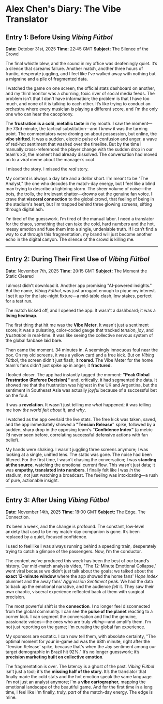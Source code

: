 # Alex Chen's Diary: The Vibe Translator

## Entry 1: Before Using *Vibing Fútbol*

**Date:** October 31st, 2025
**Time:** 22:45 GMT
**Subject:** The Silence of the Crowd

The final whistle blew, and the sound in my office was deafeningly quiet. It’s a silence that screams failure. Another match, another three hours of frantic, desperate juggling, and I feel like I’ve walked away with nothing but a migraine and a pile of fragmented data.

I watched the game on one screen, the official stats dashboard on another, and my third monitor was a churning, toxic river of social media feeds. The problem isn't that I don't have information; the problem is that I have too much, and none of it is talking to each other. It’s like trying to conduct an orchestra where every musician is playing a different score, and I’m the only one who can hear the cacophony.

The **frustration is a cold, metallic taste** in my mouth. I saw the moment—the 73rd minute, the tactical substitution—and I *knew* it was the turning point. The commentators were droning on about possession, but online, the **vibe shifted**. It was a sudden, electric pulse of confusion and anger, a wave of red-hot sentiment that washed over the timeline. But by the time I manually cross-referenced the player change with the sudden drop in our team's xG, the moment had already dissolved. The conversation had moved on to a viral meme about the manager’s coat.

I missed the story. I missed the *real* story.

My content is always a day late and a dollar short. I’m meant to be "The Analyst," the one who decodes the match-day energy, but I feel like a blind man trying to describe a lightning storm. The sheer volume of noise—the bots, the trolls, the irrelevant chatter—drowns out the genuine fan voice. I crave that **visceral connection** to the global crowd, that feeling of being in the stadium's heart, but I'm trapped behind three glowing screens, sifting through digital ash.

I’m tired of the guesswork. I’m tired of the manual labor. I need a translator for the chaos, something that can take the cold, hard numbers and the hot, messy emotion and fuse them into a single, undeniable truth. If I can’t find a way to cut through this fragmentation, my brand will just become another echo in the digital canyon. The silence of the crowd is killing me.

***

## Entry 2: During Their First Use of *Vibing Fútbol*

**Date:** November 7th, 2025
**Time:** 20:15 GMT
**Subject:** The Moment the Static Cleared

I almost didn't download it. Another app promising "AI-powered insights." But the name, *Vibing Fútbol*, was just arrogant enough to pique my interest. I set it up for the late-night fixture—a mid-table clash, low stakes, perfect for a test run.

The match kicked off, and I opened the app. It wasn't a dashboard; it was a **living heatmap**.

The first thing that hit me was the **Vibe Meter**. It wasn't just a sentiment score; it was a pulsating, color-coded gauge that tracked *tension*, *joy*, and *frustration* in real-time. It was like seeing the collective nervous system of the global fanbase laid bare.

Then came the moment. 34 minutes in. A seemingly innocuous foul near the box. On my old screens, it was a yellow card and a free kick. But on *Vibing Fútbol*, the screen didn't just flash; it **roared**. The Vibe Meter for the home team's fans didn't just spike *up* in anger; it **fractured**.

I looked closer. The app had instantly tagged the moment: **"Peak Global Frustration (Referee Decision)"** and, critically, it had segmented the data. It showed me that the frustration was highest in the UK and Argentina, but the sentiment in Southeast Asia was actually *joyful* because of a successful bet on the foul.

It was a **revelation**. It wasn't just telling me *what* happened; it was telling me *how the world felt about it*, and *why*.

I watched as the app overlaid the live stats. The free kick was taken, saved, and the app immediately showed a **"Tension Release"** spike, followed by a sudden, sharp drop in the opposing team's **"Confidence Index"** (a metric I’d never seen before, correlating successful defensive actions with fan belief).

My hands were shaking. I wasn't juggling three screens anymore; I was looking at a single, unified lens. The static was gone. The noise had been filtered. For the first time, I wasn't chasing the conversation; I was **standing at the source**, watching the emotional current flow. This wasn't just data; it was **empathy, translated into numbers**. I finally felt like I was *in* the stadium, not just watching a broadcast. The feeling was intoxicating—a rush of pure, actionable insight.

***

## Entry 3: After Using *Vibing Fútbol*

**Date:** November 14th, 2025
**Time:** 18:00 GMT
**Subject:** The Edge. The Connection.

It’s been a week, and the change is profound. The constant, low-level anxiety that used to be my match-day companion is gone. It’s been replaced by a quiet, focused confidence.

I used to feel like I was always running behind a speeding train, desperately trying to catch a glimpse of the passengers. Now, I’m the conductor.

The content we’ve produced this week has been the best of our brand’s history. Our mid-match analysis video, "The 12-Minute Emotional Collapse," went viral because we didn't just talk about the goals; we talked about the **exact 12-minute window** where the app showed the home fans' *Hope Index* plummet and the away fans' *Aggression Sentiment* peak. We had the data to back up the emotional narrative, and the audience *felt* it. They saw their own chaotic, visceral experience reflected back at them with surgical precision.

The most powerful shift is the **connection**. I no longer feel disconnected from the global community. I can see the **pulse of the planet** reacting to a corner kick. I can segment the conversation and find the genuine, passionate voices—the ones who are truly *vibing*—and amplify them. I'm not just reporting on the game; I'm curating the global fan experience.

My sponsors are ecstatic. I can now tell them, with absolute certainty, "The optimal moment for your in-game ad was the 68th minute, right after the 'Tension Release' spike, because that's when the *Joy* sentiment among our target demographic in Brazil hit 92%." It’s no longer guesswork; it’s **precision marketing built on collective emotion**.

The fragmentation is over. The latency is a ghost of the past. *Vibing Fútbol* isn't just a tool; it's the **missing half of the story**. It’s the translator that finally made the cold stats and the hot emotion speak the same language. I'm not just an analyst anymore; I'm a **vibe cartographer**, mapping the emotional landscape of the beautiful game. And for the first time in a long time, I feel like I'm finally, truly, *part* of the match-day energy. The edge is mine.
